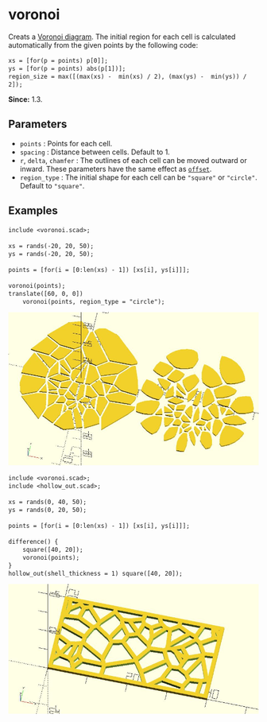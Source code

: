 # voronoi

Creats a [Voronoi diagram](https://en.wikipedia.org/wiki/Voronoi_diagram). The initial region for each cell is calculated automatically from the given points by the following code: 

    xs = [for(p = points) p[0]];
    ys = [for(p = points) abs(p[1])];
    region_size = max([(max(xs) -  min(xs) / 2), (max(ys) -  min(ys)) / 2]);    

**Since:** 1.3.

## Parameters

- `points` : Points for each cell. 
- `spacing` : Distance between cells. Default to 1.
- `r`, `delta`, `chamfer` : The outlines of each cell can be moved outward or inward. These parameters have the same effect as [`offset`](https://en.wikibooks.org/wiki/OpenSCAD_User_Manual/Transformations#offset). 
- `region_type` : The initial shape for each cell can be `"square"` or `"circle"`. Default to `"square"`.

## Examples

    include <voronoi.scad>;

    xs = rands(-20, 20, 50);
    ys = rands(-20, 20, 50);

    points = [for(i = [0:len(xs) - 1]) [xs[i], ys[i]]];

    voronoi(points);
    translate([60, 0, 0]) 
        voronoi(points, region_type = "circle");

![voronoi](images/lib-voronoi-1.JPG)

    include <voronoi.scad>;
    include <hollow_out.scad>;

    xs = rands(0, 40, 50);
    ys = rands(0, 20, 50);

    points = [for(i = [0:len(xs) - 1]) [xs[i], ys[i]]];

    difference() {
        square([40, 20]);
        voronoi(points);
    }
    hollow_out(shell_thickness = 1) square([40, 20]);
    
![voronoi](images/lib-voronoi-2.JPG)